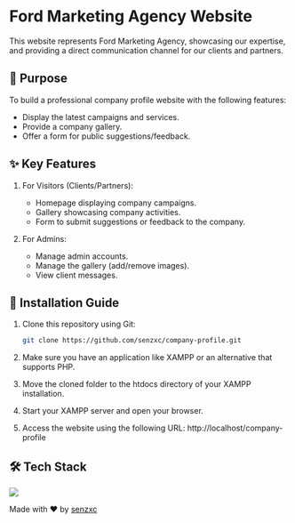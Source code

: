 # Ford Marketing Agency Website

This website represents Ford Marketing Agency, showcasing our expertise, and providing a direct communication channel for our clients and partners.

## 🎯 Purpose
To build a professional company profile website with the following features:  
- Display the latest campaigns and services.
- Provide a company gallery.  
- Offer a form for public suggestions/feedback.  

## ✨ Key Features
1. For Visitors (Clients/Partners):
   - Homepage displaying company campaigns.
   - Gallery showcasing company activities.
   - Form to submit suggestions or feedback to the company.

2. For Admins:
   - Manage admin accounts.
   - Manage the gallery (add/remove images).
   - View client messages.

## 🚀 Installation Guide
1. Clone this repository using Git:  
   ```bash
   git clone https://github.com/senzxc/company-profile.git

2. Make sure you have an application like XAMPP or an alternative that supports PHP.

3. Move the cloned folder to the htdocs directory of your XAMPP installation.

4. Start your XAMPP server and open your browser.

5. Access the website using the following URL:
   http://localhost/company-profile

## 🛠️ Tech Stack
<img src="https://skillicons.dev/icons?i=html,css,php">

Made with ❤️ by [senzxc](https://github.com/senzxc)